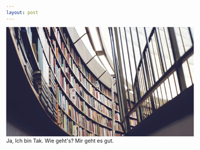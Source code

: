```yaml
---
layout: post
---
```

<img src="/images/fulls/03.jpg" class="fit image"> Ja, Ich bin Tak. Wie geht's? Mir geht es gut.